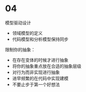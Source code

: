 # 04

模型驱动设计

- 领域模型的定义
- 代码模型和分析模型保持同步

限制你的抽象：

- 在存在变体的时候才进行抽象
- 将你的抽象重点放在合适的抽象层级
- 对行为而非实现进行抽象
- 进早频繁的在代码中实现建模
- 不要止步于第一个好想法
